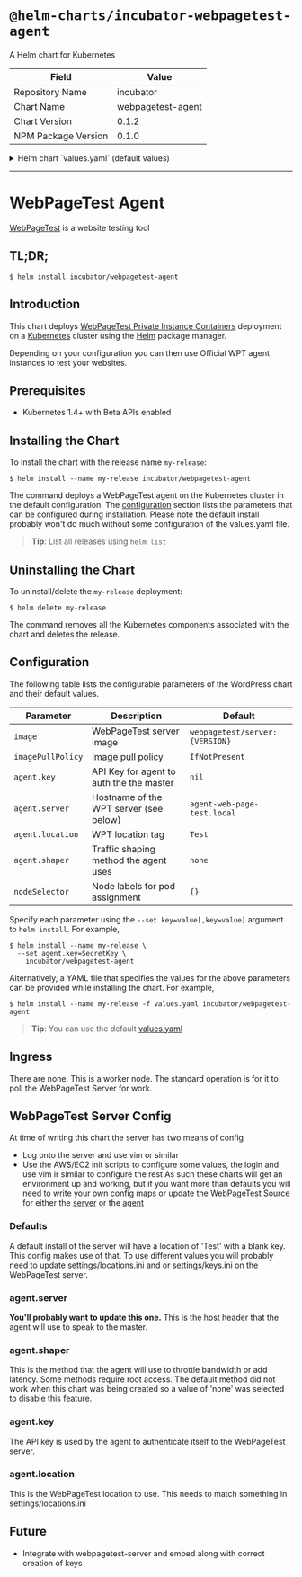 # `@helm-charts/incubator-webpagetest-agent`

A Helm chart for Kubernetes

| Field               | Value             |
| ------------------- | ----------------- |
| Repository Name     | incubator         |
| Chart Name          | webpagetest-agent |
| Chart Version       | 0.1.2             |
| NPM Package Version | 0.1.0             |

<details>

<summary>Helm chart `values.yaml` (default values)</summary>

```yaml
# Default values for webpagetest-agent.
# This is a YAML-formatted file.
# Declare variables to be passed into your templates.
replicaCount: 1
image:
  repository: timothyclarke/wptagent
  tag: 2018-01-08
  pullPolicy: IfNotPresent

agent:
  key: SecretKey
  server: agent-web-page-test.local
  location: Test
  shaper: none

resources:
  {}
  # We usually recommend not to specify default resources and to leave this as a conscious
  # choice for the user. This also increases chances charts run on environments with little
  # resources, such as Minikube. If you do want to specify resources, uncomment the following
  # lines, adjust them as necessary, and remove the curly braces after 'resources:'.
  # limits:
  #  cpu: 100m
  #  memory: 128Mi
  # requests:
  #  cpu: 100m
  #  memory: 128Mi
```

</details>

---

# WebPageTest Agent

[WebPageTest](https://webpagetest.org/) is a website testing tool

## TL;DR;

```console
$ helm install incubator/webpagetest-agent
```

## Introduction

This chart deploys [WebPageTest Private Instance Containers](https://github.com/WPO-Foundation/webpagetest-docs/blob/master/user/Private%20Instances/README.md) deployment on a [Kubernetes](http://kubernetes.io) cluster using the [Helm](https://helm.sh) package manager.

Depending on your configuration you can then use Official WPT agent instances to test your websites.

## Prerequisites

- Kubernetes 1.4+ with Beta APIs enabled

## Installing the Chart

To install the chart with the release name `my-release`:

```console
$ helm install --name my-release incubator/webpagetest-agent
```

The command deploys a WebPageTest agent on the Kubernetes cluster in the default configuration. The [configuration](#configuration) section lists the parameters that can be configured during installation.
Please note the default install probably won't do much without some configuration of the values.yaml file.

> **Tip**: List all releases using `helm list`

## Uninstalling the Chart

To uninstall/delete the `my-release` deployment:

```console
$ helm delete my-release
```

The command removes all the Kubernetes components associated with the chart and deletes the release.

## Configuration

The following table lists the configurable parameters of the WordPress chart and their default values.

| Parameter         | Description                              | Default                        |
| ----------------- | ---------------------------------------- | ------------------------------ |
| `image`           | WebPageTest server image                 | `webpagetest/server:{VERSION}` |
| `imagePullPolicy` | Image pull policy                        | `IfNotPresent`                 |
| `agent.key`       | API Key for agent to auth the the master | `nil`                          |
| `agent.server`    | Hostname of the WPT server (see below)   | `agent-web-page-test.local`    |
| `agent.location`  | WPT location tag                         | `Test`                         |
| `agent.shaper`    | Traffic shaping method the agent uses    | `none`                         |
| `nodeSelector`    | Node labels for pod assignment           | `{}`                           |

Specify each parameter using the `--set key=value[,key=value]` argument to `helm install`. For example,

```console
$ helm install --name my-release \
  --set agent.key=SecretKey \
    incubator/webpagetest-agent
```

Alternatively, a YAML file that specifies the values for the above parameters can be provided while installing the chart. For example,

```console
$ helm install --name my-release -f values.yaml incubator/webpagetest-agent
```

> **Tip**: You can use the default [values.yaml](values.yaml)

## Ingress

There are none. This is a worker node. The standard operation is for it to poll the
WebPageTest Server for work.

## WebPageTest Server Config

At time of writing this chart the server has two means of config

- Log onto the server and use vim or similar
- Use the AWS/EC2 init scripts to configure some values, the login and use vim ir similar to configure the rest
  As such these charts will get an environment up and working, but if you want more than defaults you will need to write your own config maps or update the WebPageTest Source for either the [server](https://github.com/WPO-Foundation/webpagetest) or the [agent](https://github.com/WPO-Foundation/wptagent)

### Defaults

A default install of the server will have a location of 'Test' with a blank key.
This config makes use of that. To use different values you will probably need to update
settings/locations.ini and or settings/keys.ini on the WebPageTest server.

### agent.server

**You'll probably want to update this one.**
This is the host header that the agent will use to speak to the master.

### agent.shaper

This is the method that the agent will use to throttle bandwidth or add latency. Some methods require root access.
The default method did not work when this chart was being created so a value of 'none' was selected to disable this feature.

### agent.key

The API key is used by the agent to authenticate itself to the WebPageTest server.

### agent.location

This is the WebPageTest location to use. This needs to match something in settings/locations.ini

## Future

- Integrate with webpagetest-server and embed along with correct creation of keys
